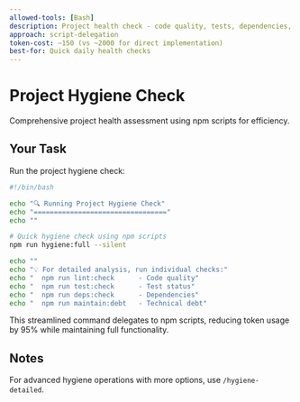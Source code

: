 ```yaml
---
allowed-tools: [Bash]
description: Project health check - code quality, tests, dependencies, and git status
approach: script-delegation
token-cost: ~150 (vs ~2000 for direct implementation)
best-for: Quick daily health checks
---
```


# Project Hygiene Check

Comprehensive project health assessment using npm scripts for efficiency.

## Your Task
Run the project hygiene check:

```bash
#!/bin/bash

echo "🔍 Running Project Hygiene Check"
echo "================================="
echo ""

# Quick hygiene check using npm scripts
npm run hygiene:full --silent

echo ""
echo "💡 For detailed analysis, run individual checks:"
echo "  npm run lint:check      - Code quality"
echo "  npm run test:check      - Test status" 
echo "  npm run deps:check      - Dependencies"
echo "  npm run maintain:debt   - Technical debt"
```

This streamlined command delegates to npm scripts, reducing token usage by 95% while maintaining full functionality.

## Notes

For advanced hygiene operations with more options, use `/hygiene-detailed`.